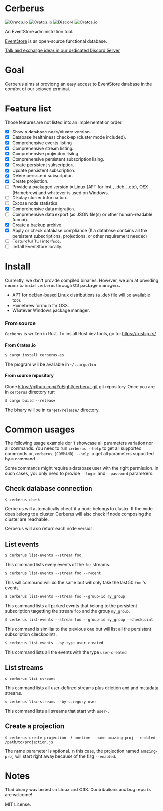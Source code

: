 Cerberus
========

![Crates.io](https://img.shields.io/crates/v/cerberus-es.svg)
![Crates.io](https://img.shields.io/crates/d/cerberus-es.svg)
![Discord](https://img.shields.io/discord/415421715385155584.svg)
![Crates.io](https://img.shields.io/crates/l/cerberus-es.svg)

An EventStore administration tool.

[EventStore] is an open-source functional database.

[Talk and exchange ideas in our dedicated Discord Server]

Goal
====

Cerberus aims at providing an easy access to EventStore database in the comfort of our beloved terminal.

Feature list
============

Those features are not listed into an implementation order.

- [x] Show a database node/cluster version.
- [x] Database healthiness check-up (cluster mode included).
- [x] Comprehensive events listing.
- [x] Comprehensive stream listing.
- [x] Comprehensive projection listing.
- [x] Comprehensive persistent subscription lising.
- [x] Create persistent subscription.
- [x] Update persistent subscription.
- [x] Delete persistent subscription.
- [x] Create projection.
- [ ] Provide a packaged version to Linux (APT for inst., .deb,…etc), OSX (Homebrew) and whatever is used on Windows.
- [ ] Display cluster information.
- [ ] Expose node statistics.
- [x] Comprehensive data migration.
- [ ] Comprehensive data export (as JSON file(s) or other human-readable format).
- [x] Create a backup archive.
- [x] Apply or check database compliance (If a database contains all the persistent subscriptions, projections, or other requirement needed)
- [ ] Featureful TUI interface.
- [ ] Install EventStore locally.

Install
=======

Currently, we don't provide compiled binaries. However, we aim at providing means to install `cerberus`
through OS package managers:

* APT for debian-based Linux distributions (a .deb file will be available too).
* Homebrew formula for OSX.
* Whatever Windows package manager.

### From source

`Cerberus` is written in Rust. To install Rust dev tools, go to: https://rustup.rs/

#### From Crates.io

```
$ cargo install cerberus-es
```

The program will be available in `~/.cargo/bin`

#### From source repository

Clone https://github.com/YoEight/cerberus.git git repository. Once you are in `cerberus` directory run:

```
$ cargo build --release
```

The binary will be in `target/release/` directory.

Common usages
=============

The following usage example don't showcase all parameters variation nor all commands. You need to run
`cerberus --help` to get all supported commands or, `cerberus [COMMAND] --help` to get all parameters supported by a command.

Some commands might require a database user with the right permission. In such cases, you only need to provide `--login` and `--password` parameters.

## Check database connection

```
$ cerberus check
```

Cerberus will automatically check if a node belongs to cluster. If the node does belong to a
cluster, Cerberus will also check if node composing the cluster are reachable.

Cerberus will also return each node version.

## List events

```
$ cerberus list-events --stream foo
```

This command lists every events of the `foo` streams.

```
$ cerberus list-events --stream foo --recent
```

This will command will do the same but will only take the last 50 `foo` 's events.

```
$ cerberus list-events --stream foo --group-id my_group
```
This command lists all parked events that belong to the persistent subscription targetting the stream `foo` and the group
`my_group`.

```
$ cerberus list-events --stream foo --group-id my_group --checkpoint
```
This command is similiar to the previous one but will list all the persistent subscription checkpoints.

```
$ cerberus list-events --by-type user-created
```

This command lists all the events with the type `user-created`

## List streams

```
$ cerberus list-streams
```

This command lists all user-defined streams plus deletion and and metadata streams.

```
$ cerberus list-streams --by-category user
```

This command lists all streams that start with `user-`.

## Create a projection

```
$ cerberus create-projection -k onetime --name amazing-proj --enabled /path/to/projection.js 
```

The name parameter is optional. In this case, the projection named `amazing-proj` will
start right away because of the flag `--enabled`.

Notes
=====

That binary was tested on Linux and OSX.
Contributions and bug reports are welcome!

MIT License.

[EventStore]: http://eventstore.org
[Talk and exchange ideas in our dedicated Discord Server]: https://discord.gg/x7q37jJ
